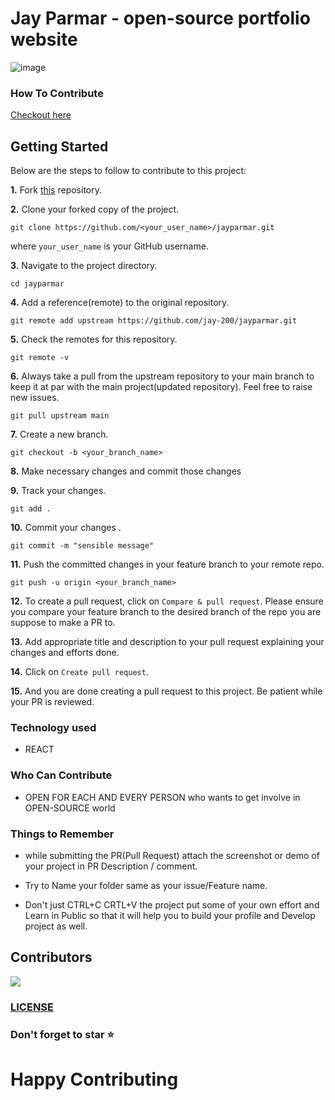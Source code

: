 # Jay Parmar - open-source portfolio website


![image](https://user-images.githubusercontent.com/61630442/194936308-4470a13c-38ac-4449-bfbf-308ca9860b92.png)


### How To Contribute

[Checkout here](https://github.com/jay-2000/jayparmar/blob/main/CONTRIBUTING.md)

## Getting Started

Below are the steps to follow to contribute to this project:

**1.** Fork [this](https://github.com/jay-2000/jayparmar) repository.

**2.** Clone your forked copy of the project.

```
git clone https://github.com/<your_user_name>/jayparmar.git
```

where `your_user_name` is your GitHub username.

**3.** Navigate to the project directory.

```
cd jayparmar
```

**4.** Add a reference(remote) to the original repository.

```
git remote add upstream https://github.com/jay-200/jayparmar.git
```

**5.** Check the remotes for this repository.

```
git remote -v
```

**6.** Always take a pull from the upstream repository to your main branch to keep it at par with the main project(updated repository). Feel free to raise new issues.

```
git pull upstream main
```

**7.** Create a new branch.

```
git checkout -b <your_branch_name>
```

**8.** Make necessary changes and commit those changes

**9.** Track your changes.

```
git add .
```

**10.** Commit your changes .

```
git commit -m "sensible message"
```

**11.** Push the committed changes in your feature branch to your remote repo.

```
git push -u origin <your_branch_name>
```

**12.** To create a pull request, click on `Compare & pull request`. Please ensure you compare your feature branch to the desired branch of the repo you are suppose to make a PR to.

**13.** Add appropriate title and description to your pull request explaining your changes and efforts done.

**14.** Click on `Create pull request`.

**15.** And you are done creating a pull request to this project. Be patient while your PR is reviewed.


### Technology used

- REACT

### Who Can Contribute

- OPEN FOR EACH AND EVERY PERSON who wants to get involve in OPEN-SOURCE world

### Things to Remember

- while submitting the PR(Pull Request) attach the screenshot or demo of your project in PR Description / comment.

- Try to Name your folder same as your issue/Feature name.

- Don't just CTRL+C CRTL+V the project put some of your own effort and Learn in Public so that it will help you to build your profile and Develop project as well.

## Contributors

<a href="https://github.com/gn009/hack/graphs/contributors">
  <img src="https://contrib.rocks/image?repo=jay-2000/jayparmar" />
</a>

### [LICENSE](https://github.com/jay-2000/jayparmar/blob/main/LICENSE)

### Don't forget to star  ⭐

# Happy Contributing

